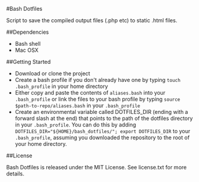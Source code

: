 #Bash Dotfiles

Script to save the compiled output files (.php etc) to static .html files.

##Dependencies

* Bash shell
* Mac OSX

##Getting Started

* Download or clone the project
* Create a bash profile if you don't already have one by typing `touch .bash_profile` in your home directory
* Either copy and paste the contents of `aliases.bash` into your `.bash_profile` or link the files to your bash profile by typing `source $path-to-repo/aliases.bash` in your `.bash_profile`
* Create an environmental variable called DOTFILES_DIR (ending with a forward slash at the end) that points to the path of the dotfiles directory in your `.bash_profile`. You can do this by adding `DOTFILES_DIR="${HOME}/bash_dotfiles/"; export DOTFILES_DIR` to your `.bash_profile`, assuming you downloaded the repository to the root of your home directory.

##License

Bash Dotfiles is released under the MIT License. See license.txt for more details.